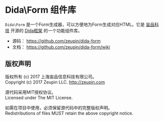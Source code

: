 # Dida\Form 组件库

`Dida\Form` 是一个Form生成器，可以方便地为Form生成对应HTML。它是 [宙品科技](http://zeupin.com) 开源的 [Dida框架](http://dida.zeupin.com) 的一个功能组件库。

* 源码： <https://github.com/zeupin/dida-form>
* 文档： <https://github.com/zeupin/dida-form/wiki>

## 版权声明

版权所有 (c) 2017 上海宙品信息科技有限公司。<br>Copyright (c) 2017 Zeupin LLC. <http://zeupin.com>

源代码采用MIT授权协议。<br>Licensed under The MIT License.

如需在项目中使用，必须保留源代码中的完整版权声明。<br>Redistributions of files MUST retain the above copyright notice.
